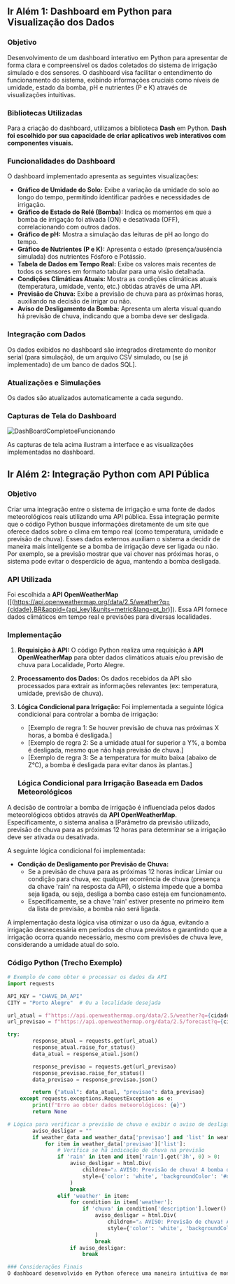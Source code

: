 ## Ir Além 1: Dashboard em Python para Visualização dos Dados

### Objetivo

Desenvolvimento de um dashboard interativo em Python para apresentar de forma clara e compreensível os dados coletados do sistema de irrigação simulado e dos sensores. O dashboard visa facilitar o entendimento do funcionamento do sistema, exibindo informações cruciais como níveis de umidade, estado da bomba, pH e nutrientes (P e K) através de visualizações intuitivas.

### Bibliotecas Utilizadas

Para a criação do dashboard, utilizamos a biblioteca **Dash** em Python. **Dash foi escolhido por sua capacidade de criar aplicativos web interativos com componentes visuais.**

### Funcionalidades do Dashboard

O dashboard implementado apresenta as seguintes visualizações:
* **Gráfico de Umidade do Solo:** Exibe a variação da umidade do solo ao longo do tempo, permitindo identificar padrões e necessidades de irrigação.
* **Gráfico de Estado do Relé (Bomba):** Indica os momentos em que a bomba de irrigação foi ativada (ON) e desativada (OFF), correlacionando com outros dados.
* **Gráfico de pH:** Mostra a simulação das leituras de pH ao longo do tempo.
* **Gráfico de Nutrientes (P e K):** Apresenta o estado (presença/ausência simulada) dos nutrientes Fósforo e Potássio. 
* **Tabela de Dados em Tempo Real:** Exibe os valores mais recentes de todos os sensores em formato tabular para uma visão detalhada.
* **Condições Climáticas Atuais:** Mostra as condições climáticas atuais (temperatura, umidade, vento, etc.) obtidas através de uma API.
* **Previsão de Chuva:** Exibe a previsão de chuva para as próximas horas, auxiliando na decisão de irrigar ou não.
* **Aviso de Desligamento da Bomba:** Apresenta um alerta visual quando há previsão de chuva, indicando que a bomba deve ser desligada.

### Integração com Dados

Os dados exibidos no dashboard são integrados diretamente do monitor serial (para simulação), de um arquivo CSV simulado, ou (se já implementado) de um banco de dados SQL]. 

### Atualizações e Simulações

Os dados são atualizados automaticamente a cada segundo.

### Capturas de Tela do Dashboard
![DashBoardCompletoeFuncionando](https://github.com/user-attachments/assets/a50a58ca-055b-48bd-b303-c76cdc0c4fba)

As capturas de tela acima ilustram a interface e as visualizações implementadas no dashboard.


## Ir Além 2: Integração Python com API Pública

### Objetivo

Criar uma integração entre o sistema de irrigação e uma fonte de dados meteorológicos reais utilizando uma API pública. Essa integração permite que o código Python busque informações diretamente de um site que oferece dados sobre o clima em tempo real (como temperatura, umidade e previsão de chuva). Esses dados externos auxiliam o sistema a decidir de maneira mais inteligente se a bomba de irrigação deve ser ligada ou não. Por exemplo, se a previsão mostrar que vai chover nas próximas horas, o sistema pode evitar o desperdício de água, mantendo a bomba desligada.

### API Utilizada

Foi escolhida a **API OpenWeatherMap** ([(https://api.openweathermap.org/data/2.5/weather?q={cidade},BR&appid={api_key}&units=metric&lang=pt_br)]). 
Essa API fornece dados climáticos em tempo real e previsões para diversas localidades.

### Implementação

1.  **Requisição à API:** O código Python realiza uma requisição à **API OpenWeatherMap** para obter dados climáticos atuais e/ou previsão de chuva para Localidade, Porto Alegre.
2.  **Processamento dos Dados:** Os dados recebidos da API são processados para extrair as informações relevantes (ex: temperatura, umidade, previsão de chuva).
3.  **Lógica Condicional para Irrigação:** Foi implementada a seguinte lógica condicional para controlar a bomba de irrigação:

    * [Exemplo de regra 1: Se houver previsão de chuva nas próximas X horas, a bomba é desligada.]
    * [Exemplo de regra 2: Se a umidade atual for superior a Y%, a bomba é desligada, mesmo que não haja previsão de chuva.]
    * [Exemplo de regra 3: Se a temperatura for muito baixa (abaixo de Z°C), a bomba é desligada para evitar danos às plantas.]

    ### Lógica Condicional para Irrigação Baseada em Dados Meteorológicos

A decisão de controlar a bomba de irrigação é influenciada pelos dados meteorológicos obtidos através da **API OpenWeatherMap**. Especificamente, o sistema analisa a [Parâmetro da previsão utilizado, previsão de chuva para as próximas 12 horas para determinar se a irrigação deve ser ativada ou desativada.

A seguinte lógica condicional foi implementada:

* **Condição de Desligamento por Previsão de Chuva:**
    * Se a previsão de chuva para as próximas 12 horas indicar Limiar ou condição para chuva, ex: qualquer ocorrência de chuva (presença da chave 'rain' na resposta da API), o sistema impede que a bomba seja ligada, ou seja, desliga a bomba caso esteja em funcionamento.
    * Especificamente, se a chave 'rain' estiver presente no primeiro item da lista de previsão, a bomba não será ligada.

A implementação desta lógica visa otimizar o uso da água, evitando a irrigação desnecessária em períodos de chuva previstos e garantindo que a irrigação ocorra quando necessário, mesmo com previsões de chuva leve, considerando a umidade atual do solo.

### Código Python (Trecho Exemplo)

```python
# Exemplo de como obter e processar os dados da API
import requests

API_KEY = "CHAVE_DA_API"
CITY = "Porto Alegre"  # Ou a localidade desejada

url_atual = f"https://api.openweathermap.org/data/2.5/weather?q={cidade},BR&appid={api_key}&units=metric&lang=pt_br"
url_previsao = f"https://api.openweathermap.org/data/2.5/forecast?q={cidade},BR&appid={api_key}&units=metric&lang=pt_br&cnt=4" # Previsão para 3 em 3 horas (próximas 12 horas)

try:
        response_atual = requests.get(url_atual)
        response_atual.raise_for_status()
        data_atual = response_atual.json()

        response_previsao = requests.get(url_previsao)
        response_previsao.raise_for_status()
        data_previsao = response_previsao.json()

        return {"atual": data_atual, "previsao": data_previsao}
    except requests.exceptions.RequestException as e:
        print(f"Erro ao obter dados meteorológicos: {e}")
        return None

# Lógica para verificar a previsão de chuva e exibir o aviso de desligar a bomba
        aviso_desligar = ""
        if weather_data and weather_data['previsao'] and 'list' in weather_data['previsao']:
            for item in weather_data['previsao']['list']:
                # Verifica se há indicação de chuva na previsão
                if 'rain' in item and item['rain'].get('3h', 0) > 0:
                    aviso_desligar = html.Div(
                        children="⚠️ AVISO: Previsão de chuva! A bomba de irrigação deve ser DESLIGADA.",
                        style={'color': 'white', 'backgroundColor': '#dc3545', 'padding': '10px', 'borderRadius': '5px'}
                    )
                    break
                elif 'weather' in item:
                    for condition in item['weather']:
                        if 'chuva' in condition['description'].lower():
                            aviso_desligar = html.Div(
                                children="⚠️ AVISO: Previsão de chuva! A bomba de irrigação deve ser DESLIGADA.",
                                style={'color': 'white', 'backgroundColor': '#dc3545', 'padding': '10px', 'borderRadius': '5px'}
                            )
                            break
                    if aviso_desligar:
                        break

### Considerações Finais
O dashboard desenvolvido em Python oferece uma maneira intuitiva de monitorar e analisar os dados do sistema de irrigação simulado, facilitando a compreensão do seu funcionamento e auxiliando em futuras decisões sobre o manejo da água e sua economia.
